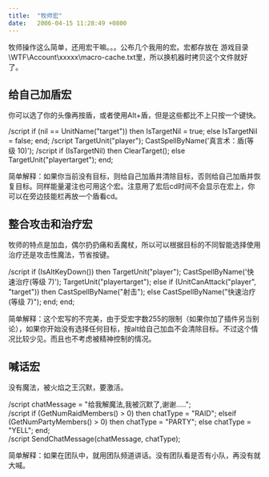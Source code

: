 ```yaml
---
title:  "牧师宏"
date:   2006-04-15 11:28:49 +0800
---
```


牧师操作这么简单，还用宏干嘛。。。公布几个我用的宏。宏都存放在 游戏目录\WTF\Account\xxxxx\macro-cache.txt里，所以换机器时拷贝这个文件就好了。  

## 给自己加盾宏

你可以选了你的头像再按盾，或者使用Alt+盾，但是这些都比不上只按一个键快。  

/script if (nil == UnitName("target")) then IsTargetNil = true; else IsTargetNil = false; end;
/script TargetUnit("player"); CastSpellByName('真言术：盾(等级 10)');
/script if (IsTargetNil) then ClearTarget(); else TargetUnit("playertarget"); end;

简单解释：如果你当前没有目标，则给自己加盾并清除目标，否则给自己加盾并恢复目标。同样能量灌注也可用这个宏。注意用了宏后cd时间不会显示在宏上，你可以在旁边技能栏再放一个盾看cd。  

## 整合攻击和治疗宏

牧师的特点是加血，偶尔扔扔痛和丢魔杖，所以可以根据目标的不同智能选择使用治疗还是攻击性魔法，节省按键。  

/script if (IsAltKeyDown()) then TargetUnit("player"); CastSpellByName('快速治疗(等级 7)'); TargetUnit("playertarget"); else if (UnitCanAttack("player", "target")) then CastSpellByName("射击"); else CastSpellByName("快速治疗(等级 7)"); end; end;  

简单解释：这个宏写的不完美，由于受宏字数255的限制（如果你加了插件另当别论），如果你开始没有选择任何目标，按alt给自己加血不会清除目标。不过这个情况比较少见。而且也不考虑被精神控制的情况。  

## 喊话宏

没有魔法，被火焰之王沉默，要激活。  

/script chatMessage = "给我解魔法,我被沉默了,谢谢.....";  
/script if (GetNumRaidMembers() > 0) then chatType = "RAID"; elseif (GetNumPartyMembers() > 0) then chatType = "PARTY"; else chatType = "YELL"; end;  
/script SendChatMessage(chatMessage, chatType);  

简单解释：如果在团队中，就用团队频道讲话。没有团队看是否有小队，再没有就大喊。  

